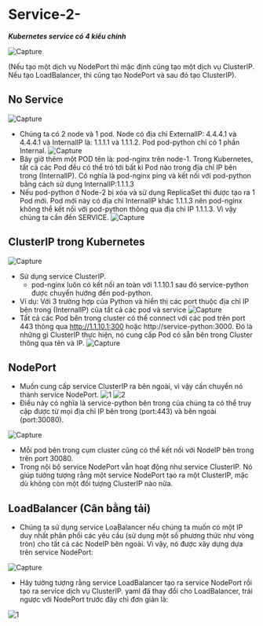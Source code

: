 # Service-2-
***Kubernetes service có 4 kiểu chính***

![Capture](https://user-images.githubusercontent.com/63154819/94760706-79b4c080-03cd-11eb-9bf3-42016d835a8b.PNG)

(Nếu tạo một dịch vụ NodePort thì mặc định cũng tạo một dịch vụ ClusterIP. Nếu tạo LoadBalancer, thì cũng tạo NodePort và sau đó tạo ClusterIP).
## No Service
![Capture](https://user-images.githubusercontent.com/63154819/94760918-fb0c5300-03cd-11eb-9c15-5a31b5dca7d7.PNG)
* Chúng ta có 2 node và 1 pod. Node có địa chỉ ExternalIP: 4.4.4.1 và 4.4.4.1 và InternalIP là: 1.1.1.1 và 1.1.1.2. Pod pod-python chỉ có 1 phần Internal.
![Capture](https://user-images.githubusercontent.com/63154819/94761156-8b4a9800-03ce-11eb-8f53-6937b7f93f0e.PNG)
* Bây giờ thêm một POD tên là: pod-nginx trên node-1. Trong Kubernetes, tất cả các Pod đều có thể trỏ tới bất kì Pod nào trong địa chỉ IP bên trong (InternalIP). Có nghĩa là pod-nginx ping và kết nối với pod-python bằng cách sử dụng InternalIP:1.1.1.3
* Nếu pod-python ở Node-2 bị xóa và sử dụng ReplicaSet thì được tạo ra 1 Pod mới. Pod mới này có địa chỉ InternalIP khác 1.1.1.3 nên pod-nginx không thể kết nối với pod-python thông qua địa chỉ IP 1.1.1.3. Vì vậy chúng ta cần đến SERVICE.
![Capture](https://user-images.githubusercontent.com/63154819/94761489-60147880-03cf-11eb-9e70-679b58c4b8f6.PNG)
## ClusterIP trong Kubernetes
![Capture](https://user-images.githubusercontent.com/63154819/94761581-a2d65080-03cf-11eb-8c57-36b4b26125df.PNG)
* Sử dụng service ClusterIP.
  - pod-nginx luôn có kết nối an toàn với 1.1.10.1 sau đó service-python được chuyển hướng đến pod-python.
* Ví dụ: Với 3 trường hợp của Python và hiển thị các port thuộc địa chỉ IP bên trong (InternalIP) của tất cả các pod và service
![Capture](https://user-images.githubusercontent.com/63154819/94761871-62c39d80-03d0-11eb-9065-6ee33fb43e52.PNG)
* Tất cả các Pod bên trong cluster có thể connect với các pod trên port 443 thông qua http://1.1.10.1:300 hoặc http://service-python:3000. Đó là những gì ClusterIP thực hiện, nó cung cấp Pod có sẵn bên trong Cluster thông qua tên và IP.
![Capture](https://user-images.githubusercontent.com/63154819/94762159-25abdb00-03d1-11eb-84c1-9a156489b81d.PNG)
## NodePort
* Muốn cung cấp service ClusterIP ra bên ngoài, vì vậy cần chuyển nó thành service NodePort.
![1](https://user-images.githubusercontent.com/63154819/94762724-acad8300-03d2-11eb-9398-42fa8e23f4a3.PNG)
![2](https://user-images.githubusercontent.com/63154819/94762762-c222ad00-03d2-11eb-8c8a-f1d57443b6f1.PNG)
* Điều này có nghĩa là service-python bên trong của chúng ta có thể truy cập được từ mọi địa chỉ IP bên trong (port:443) và bên ngoài (port:30080).

![Capture](https://user-images.githubusercontent.com/63154819/94762957-42491280-03d3-11eb-9348-52f75e10af3b.PNG)
* Mỗi pod bên trong cụm cluster cũng có thể kết nối với NodeIP bên trong trên port 30080.
* Trong nội bộ service NodePort vẫn hoạt động như service ClusterIP. Nó giúp tưởng tượng rằng một service NodePort tạo ra một ClusterIP, mặc dù không còn một đối tượng ClusterIP nào nữa.
## LoadBalancer (Cân bằng tải)
* Chúng ta sử dụng service LoaBalancer nếu chúng ta muốn có một IP duy nhất phân phối các yêu cầu (sử dụng một số phương thức như vòng tròn) cho tất cả các NodeIP bên ngoài. Vì vậy, nó được xây dựng dựa trên service NodePort:

![Capture](https://user-images.githubusercontent.com/63154819/94768343-63acfd00-03d9-11eb-89f3-843cf0194aab.PNG)
* Hãy tưởng tượng rằng service LoadBalancer tạo ra service NodePort rồi tạo ra service  dịch vụ ClusterIP. yaml đã thay đổi cho LoadBalancer, trái ngược với NodePort trước đây chỉ đơn giản là: 


![1](https://user-images.githubusercontent.com/63154819/94769359-0a929880-03dc-11eb-99ad-418b72b6ca20.PNG)
